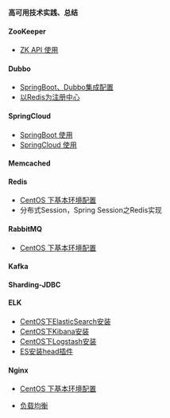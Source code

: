**高可用技术实践、总结**


#### ZooKeeper
- [ZK API 使用](https://github.com/JackZhangOnly/high-availability-tec/tree/master/ZooKeeper/zookeepersample
)

#### Dubbo
- [SpringBoot、Dubbo集成配置](https://github.com/JackZhangOnly/high-availability-tec/tree/master/Dubbo/basic
)
- [以Redis为注册中心](https://github.com/JackZhangOnly/high-availability-tec/tree/master/Dubbo/dubbo-redis)


#### SpringCloud
- [SpringBoot 使用](https://github.com/JackZhangOnly/springboot)
- [SpringCloud 使用](https://github.com/JackZhangOnly/springcloud)
#### Memcached
#### Redis
- [CentOS 下基本环境配置](https://github.com/JackZhangOnly/high-availability-tec/blob/master/Redis/1.%E5%9F%BA%E6%9C%AC%E7%8E%AF%E5%A2%83%E5%AE%89%E8%A3%85.md)
- 分布式Session，Spring Session之Redis实现

#### RabbitMQ
- [CentOS 下基本环境配置](https://github.com/JackZhangOnly/high-availability-tec/blob/master/RabbitMQ/CentOS%E4%B8%8BRabbitMQ%E5%AE%89%E8%A3%85.md)

#### Kafka
#### Sharding-JDBC
#### ELK
- [CentOS下ElasticSearch安装](https://github.com/JackZhangOnly/high-availability-tec/blob/master/ELK/1.CentOS%E4%B8%8BElasticSearch%E5%AE%89%E8%A3%85.md)
- [CentOS下Kibana安装](https://github.com/JackZhangOnly/high-availability-tec/blob/master/ELK/2.CentOS%E4%B8%8BKibana%E5%AE%89%E8%A3%85.md)
- [CentOS下Logstash安装](https://github.com/JackZhangOnly/high-availability-tec/blob/master/ELK/3.CentOS%E4%B8%8BLogstash%E5%AE%89%E8%A3%85.md)
- [ES安装head插件](https://github.com/JackZhangOnly/high-availability-tec/blob/master/ELK/4.ES%E5%AE%89%E8%A3%85head%E6%8F%92%E4%BB%B6.md)


#### Nginx
- [CentOS 下基本环境配置](https://github.com/JackZhangOnly/high-availability-tec/blob/master/Nginx/1.%E5%9F%BA%E6%9C%AC%E7%8E%AF%E5%A2%83%E5%AE%89%E8%A3%85.md)

- [负载均衡](https://github.com/JackZhangOnly/high-availability-tec/blob/master/Nginx/2.%E8%B4%9F%E8%BD%BD%E5%9D%87%E8%A1%A1.md)




